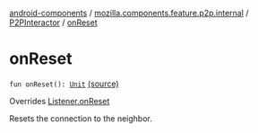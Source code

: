 [android-components](../../index.md) / [mozilla.components.feature.p2p.internal](../index.md) / [P2PInteractor](index.md) / [onReset](./on-reset.md)

# onReset

`fun onReset(): `[`Unit`](https://kotlinlang.org/api/latest/jvm/stdlib/kotlin/-unit/index.html) [(source)](https://github.com/mozilla-mobile/android-components/blob/master/components/feature/p2p/src/main/java/mozilla/components/feature/p2p/internal/P2PInteractor.kt#L81)

Overrides [Listener.onReset](../../mozilla.components.feature.p2p.view/-p2-p-view/-listener/on-reset.md)

Resets the connection to the neighbor.

